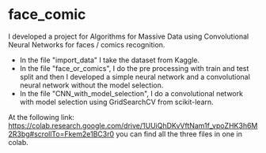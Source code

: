 # face_comic
I developed a project for Algorithms for Massive Data using Convolutional Neural Networks for faces / comics recognition. 
- In the file "import_data" I take the dataset from Kaggle. 
- In the file "face_or_comics", I do the pre processing with train and test split and then I developed a simple neural network and a convolutional neural network without the model selection.
- In the file "CNN_with_model_selection", I do a convolutional network with model selection using GridSearchCV from scikit-learn.

At the following link: https://colab.research.google.com/drive/1UUiQhDKvVftNam1f_vpoZHK3h6M2R3bg#scrollTo=Fkem2e1BC3r0 
you can find all the three files in one in colab. 


